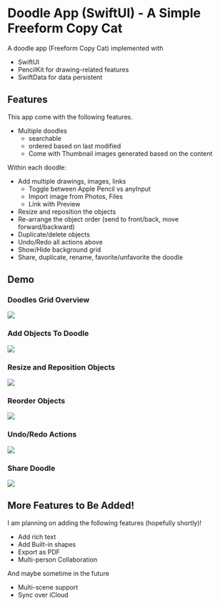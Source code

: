 # Doodle App (SwiftUI) - A Simple Freeform Copy Cat

A doodle app (Freeform Copy Cat) implemented with 
- SwiftUI
- PencilKit for drawing-related features
- SwiftData for data persistent


## Features
This app come with the following features.

- Multiple doodles
    - searchable
    - ordered based on last modified
    - Come with Thumbnail images generated based on the content

Within each doodle: 
- Add multiple drawings, images, links
    - Toggle between Apple Pencil vs anyInput
    - Import image from Photos, Files
    - Link with Preview
- Resize and reposition the objects
- Re-arrange the object order (send to front/back, move forward/backward)
- Duplicate/delete objects
- Undo/Redo all actions above
- Show/Hide background grid
- Share, duplicate, rename, favorite/unfavorite the doodle




## Demo

### Doodles Grid Overview

![](./demo/thumbnail.gif)

### Add Objects To Doodle

![](./demo/addObjects.gif)


### Resize and Reposition Objects

![](./demo/resizeReposition.gif)

 
### Reorder Objects

![](./demo/reOrder.gif)


### Undo/Redo Actions

![](./demo/undoRedo.gif)


### Share Doodle

![](./demo/share.gif)


## More Features to Be Added!
I am planning on adding the following features (hopefully shortly)!
- Add rich text
- Add Built-in shapes
- Export as PDF
- Multi-person Collaboration

And maybe sometime in the future
- Multi-scene support
- Sync over iCloud
